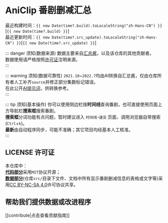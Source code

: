 <script lang="ts" setup>
import { data as time } from "./time.data.ts"
</script>

# AniClip 番剧删减汇总

最近构建时间：`{{ new Date(time?.build).toLocaleString("zh-Hans-CN") }}`[`{{ new Date(time?.build) }}`]  
最近更新时间：`{{ new Date(time?.src_update).toLocaleString("zh-Hans-CN") }}`[`{{ new Date(time?.src_update) }}`]  

::: danger 须知(数据来源)
数据主要来自[汇总酱](https://hzj.wiki)，以及该仓库的其他贡献者。  
数据使用请严格按照[许可证](#license-许可证)注明来源。  
:::

::: warning 须知(数据可靠性)
`2021.10`~`2022.7`均由AI转换自汇总酱，仅由仓库所有者人工补齐`source`并修正部分集数标记错误。  
在此公开[AI提示词](https://www.doubao.com/thread/w45506302557698)，供转换参考。  
:::

::: tip 须知(基本操作)
你可以使用侧边栏按**时间线**查询番剧，也可直接使用页面上方导航栏**搜索框**搜索番剧。  
**搜索框**分词功能有点问题，暂时建议进入 `时间线`-`速览` 页面，调用浏览器自带搜索(`Ctrl`+`k`)。  
**最新**由自动程序同步，可能不准确；其它项目均经基本人工核准。  
:::

## LICENSE 许可证

本仓库中：  
[**代码部分**](https://github.com/bili-vd-bak/aniclip)采用`MIT`协议开源；  
[**数据部分**](https://github.com/bili-vd-bak/aniclip-src)(仓库`src/`目录下文件、文档中所有显示番剧删减信息的表格或文字等)采用[CC BY-NC-SA 4.0](https://creativecommons.org/licenses/by-nc-sa/4.0/)许可协议共享。

## 帮助我们提供数据或改进程序

[[contribute|点击查看贡献指南]]
